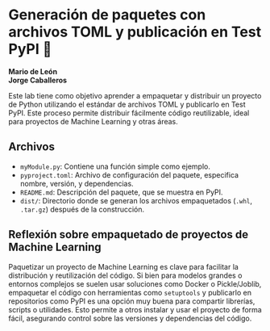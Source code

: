 # Generación de paquetes con archivos TOML y publicación en Test PyPI 🚀

**Mario de León**  
**Jorge Caballeros**

Este lab tiene como objetivo aprender a empaquetar y distribuir un proyecto de Python utilizando el estándar de archivos TOML y publicarlo en Test PyPI. Este proceso permite distribuir fácilmente código reutilizable, ideal para proyectos de Machine Learning y otras áreas.

## Archivos

- `myModule.py`: Contiene una función simple como ejemplo.
- `pyproject.toml`: Archivo de configuración del paquete, especifica nombre, versión, y dependencias.
- `README.md`: Descripción del paquete, que se muestra en PyPI.
- `dist/`: Directorio donde se generan los archivos empaquetados (`.whl`, `.tar.gz`) después de la construcción.

## Reflexión sobre empaquetado de proyectos de Machine Learning

Paquetizar un proyecto de Machine Learning es clave para facilitar la distribución y reutilización del código. Si bien para modelos grandes o entornos complejos se suelen usar soluciones como Docker o Pickle/Joblib, empaquetar el código con herramientas como `setuptools` y publicarlo en repositorios como PyPI es una opción muy buena para compartir librerías, scripts o utilidades. Esto permite a otros instalar y usar el proyecto de forma fácil, asegurando control sobre las versiones y dependencias del código.
